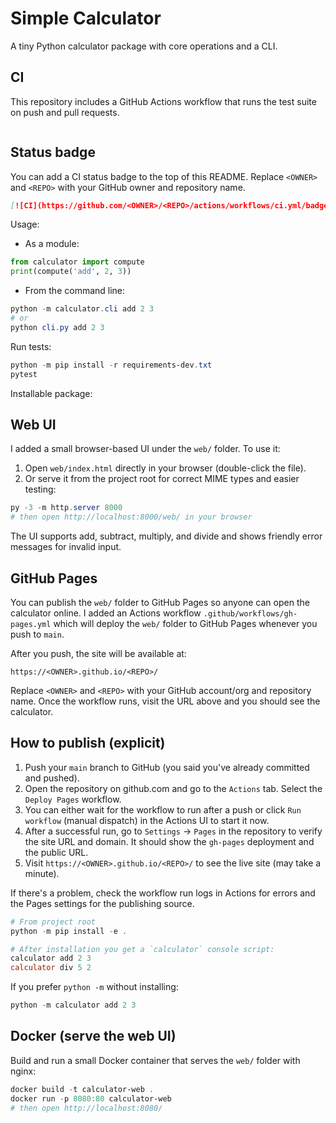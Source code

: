 # Simple Calculator

A tiny Python calculator package with core operations and a CLI.

CI
--

This repository includes a GitHub Actions workflow that runs the test suite on push and pull requests.

```text
```

Status badge
------------

You can add a CI status badge to the top of this README. Replace `<OWNER>` and `<REPO>` with your GitHub owner and repository name.
```markdown
[![CI](https://github.com/<OWNER>/<REPO>/actions/workflows/ci.yml/badge.svg)](https://github.com/<OWNER>/<REPO>/actions/workflows/ci.yml)
```

Usage:

- As a module:

```py
from calculator import compute
print(compute('add', 2, 3))
```

- From the command line:

```powershell
python -m calculator.cli add 2 3
# or
python cli.py add 2 3
```

Run tests:

```powershell
python -m pip install -r requirements-dev.txt
pytest
```

Installable package:


Web UI
------

I added a small browser-based UI under the `web/` folder. To use it:

1. Open `web/index.html` directly in your browser (double-click the file).
2. Or serve it from the project root for correct MIME types and easier testing:

```powershell
py -3 -m http.server 8000
# then open http://localhost:8000/web/ in your browser
```

The UI supports add, subtract, multiply, and divide and shows friendly error messages for invalid input.

GitHub Pages
------------

You can publish the `web/` folder to GitHub Pages so anyone can open the calculator online. I added an Actions workflow `.github/workflows/gh-pages.yml` which will deploy the `web/` folder to GitHub Pages whenever you push to `main`.

After you push, the site will be available at:

```
https://<OWNER>.github.io/<REPO>/
```

Replace `<OWNER>` and `<REPO>` with your GitHub account/org and repository name. Once the workflow runs, visit the URL above and you should see the calculator.

How to publish (explicit)
------------------------

1. Push your `main` branch to GitHub (you said you've already committed and pushed).
2. Open the repository on github.com and go to the `Actions` tab. Select the `Deploy Pages` workflow.
3. You can either wait for the workflow to run after a push or click `Run workflow` (manual dispatch) in the Actions UI to start it now.
4. After a successful run, go to `Settings` -> `Pages` in the repository to verify the site URL and domain. It should show the `gh-pages` deployment and the public URL.
5. Visit `https://<OWNER>.github.io/<REPO>/` to see the live site (may take a minute).

If there's a problem, check the workflow run logs in Actions for errors and the Pages settings for the publishing source.
```powershell
# From project root
python -m pip install -e .

# After installation you get a `calculator` console script:
calculator add 2 3
calculator div 5 2
```

If you prefer `python -m` without installing:

```powershell
python -m calculator add 2 3
```

Docker (serve the web UI)
------------------------

Build and run a small Docker container that serves the `web/` folder with nginx:

```powershell
docker build -t calculator-web .
docker run -p 8080:80 calculator-web
# then open http://localhost:8080/
```
